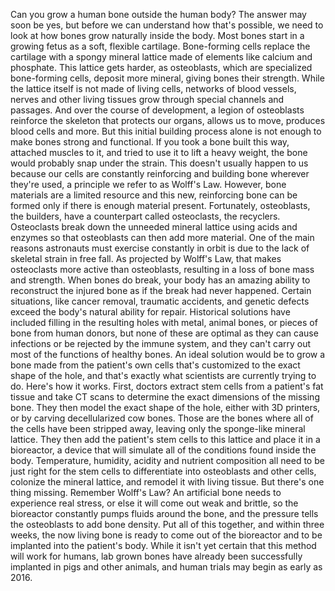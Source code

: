 
Can you grow a human bone
outside the human body?
The answer may soon be yes,
but before we can understand
how that&#39;s possible,
we need to look at 
how bones grow naturally inside the body.
Most bones start in a growing fetus
as a soft, flexible cartilage.
Bone-forming cells replace the cartilage
with a spongy mineral lattice
made of elements like calcium
and phosphate.
This lattice gets harder,
as osteoblasts,
which are specialized bone-forming cells,
deposit more mineral,
giving bones their strength.
While the lattice itself
is not made of living cells,
networks of blood vessels, nerves
and other living tissues
grow through special channels
and passages.
And over the course of development,
a legion of osteoblasts
reinforce the skeleton
that protects our organs, 
allows us to move,
produces blood cells and more.
But this initial building process alone
is not enough to make bones 
strong and functional.
If you took a bone built this way,
attached muscles to it,
and tried to use it 
to lift a heavy weight,
the bone would probably snap
under the strain.
This doesn&#39;t usually happen to us
because our cells 
are constantly reinforcing
and building bone wherever they&#39;re used,
a principle we refer to as Wolff&#39;s Law.
However, bone materials 
are a limited resource
and this new, reinforcing bone
can be formed only if 
there is enough material present.
Fortunately, osteoblasts, the builders,
have a counterpart 
called osteoclasts, the recyclers.
Osteoclasts break down the unneeded
mineral lattice using acids and enzymes
so that osteoblasts can then 
add more material.
One of the main reasons astronauts
must exercise constantly in orbit
is due to the lack of skeletal strain
in free fall.
As projected by Wolff&#39;s Law,
that makes osteoclasts more active
than osteoblasts,
resulting in a loss 
of bone mass and strength.
When bones do break, your body
has an amazing ability
to reconstruct the injured bone
as if the break had never happened.
Certain situations, like cancer removal,
traumatic accidents,
and genetic defects exceed the body&#39;s 
natural ability for repair.
Historical solutions have included
filling in the resulting holes with metal,
animal bones,
or pieces of bone from human donors,
but none of these are optimal
as they can cause infections
or be rejected by the immune system,
and they can&#39;t carry out most 
of the functions of healthy bones.
An ideal solution would be to grow a bone
made from the patient&#39;s own cells
that&#39;s customized to 
the exact shape of the hole,
and that&#39;s exactly what scientists 
are currently trying to do.
Here&#39;s how it works.
First, doctors extract stem cells from
a patient&#39;s fat tissue
and take CT scans to determine
the exact dimensions of the missing bone.
They then model the exact 
shape of the hole,
either with 3D printers,
or by carving decellularized cow bones.
Those are the bones where all of the cells
have been stripped away,
leaving only the sponge-like 
mineral lattice.
They then add the patient&#39;s stem cells
to this lattice
and place it in a bioreactor,
a device that will simulate all 
of the conditions found inside the body.
Temperature, humidity, acidity
and nutrient composition
all need to be just right for
the stem cells to differentiate
into osteoblasts and other cells,
colonize the mineral lattice,
and remodel it with living tissue.
But there&#39;s one thing missing.
Remember Wolff&#39;s Law?
An artificial bone needs 
to experience real stress,
or else it will come out weak and brittle,
so the bioreactor constantly pumps
fluids around the bone,
and the pressure tells the osteoblasts
to add bone density.
Put all of this together,
and within three weeks,
the now living bone is ready 
to come out of the bioreactor
and to be implanted 
into the patient&#39;s body.
While it isn&#39;t yet certain that 
this method will work for humans,
lab grown bones have already been
successfully implanted in pigs
and other animals,
and human trials may begin
as early as 2016.
